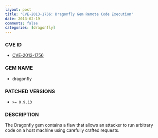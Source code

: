 ```yaml
---
layout: post
title: "CVE-2013-1756: Dragonfly Gem Remote Code Execution"
date: 2013-02-19
comments: false
categories: [dragonfly]
---
```


### CVE ID

* [CVE-2013-1756](http://www.osvdb.com/show/osvdb/90647)

### GEM NAME

* dragonfly

### PATCHED VERSIONS

* `>= 0.9.13`

### DESCRIPTION

The Dragonfly gem contains a flaw that allows an attacker to run arbitrary code
on a host machine using carefully crafted requests.

